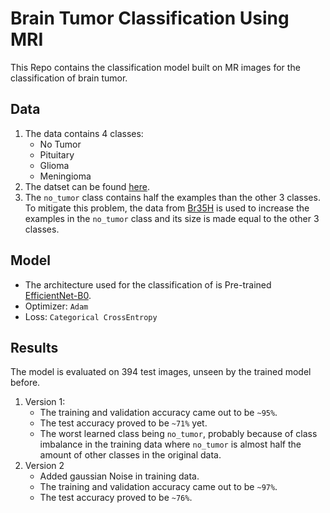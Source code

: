 # Brain Tumor Classification Using MRI

This Repo contains the classification model built on MR images for the classification of brain tumor.

## Data


1. The data contains 4 classes:
    - No Tumor
    - Pituitary
    - Glioma
    - Meningioma
2. The datset can be found [here](https://www.kaggle.com/datasets/sartajbhuvaji/brain-tumor-classification-mri?select=Training).
3. The `no_tumor` class contains half the examples than the other 3 classes. To mitigate this problem, the data from [Br35H](https://www.kaggle.com/datasets/ahmedhamada0/brain-tumor-detection?select=no) is used to increase the examples in the `no_tumor` class and its size is made equal to the other 3 classes.  

## Model


- The architecture used for the classification of is Pre-trained [EfficientNet-B0](https://arxiv.org/abs/1905.11946).
- Optimizer: `Adam`
- Loss: `Categorical CrossEntropy`

## Results

The model is evaluated on 394 test images, unseen by the trained model before. 
1. Version 1: 
    - The training and validation accuracy came out to be `~95%`.
    - The test accuracy proved to be `~71%` yet.
    - The worst learned class being `no_tumor`, probably because of class imbalance in the training data where `no_tumor` is almost half the amount of other classes in the original data.
2. Version 2
    - Added gaussian Noise in training data.
    - The training and validation accuracy came out to be `~97%`.
    - The test accuracy proved to be `~76%`.


